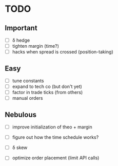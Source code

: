 
# TODO

## Important

- [ ] δ hedge
- [ ] tighten margin (time?)
- [ ] hacks when spread is crossed (position-taking)

## Easy

- [ ] tune constants
- [ ] expand to tech co (but don't yet)
- [ ] factor in trade ticks (from others)
- [ ] manual orders

## Nebulous

- [ ] improve initialization of theo + margin
- [ ] figure out how the time schedule works?
- [ ] δ skew
- [ ] optimize order placement (limit API calls)

